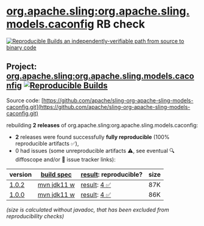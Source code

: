 [org.apache.sling:org.apache.sling.models.caconfig](https://central.sonatype.com/artifact/org.apache.sling/org.apache.sling.models.caconfig/versions) RB check
=======

[![Reproducible Builds](https://reproducible-builds.org/images/logos/rb.svg) an independently-verifiable path from source to binary code](https://reproducible-builds.org/)

## Project: [org.apache.sling:org.apache.sling.models.caconfig](https://central.sonatype.com/artifact/org.apache.sling/org.apache.sling.models.caconfig/versions) [![Reproducible Builds](https://img.shields.io/endpoint?url=https://raw.githubusercontent.com/jvm-repo-rebuild/reproducible-central/master/content/org/apache/sling/org.apache.sling.models.caconfig/badge.json)](https://github.com/jvm-repo-rebuild/reproducible-central/blob/master/content/org/apache/sling/org.apache.sling.models.caconfig/README.md)

Source code: [https://github.com/apache/sling-org-apache-sling-models-caconfig.git](https://github.com/apache/sling-org-apache-sling-models-caconfig.git)

rebuilding **2 releases** of org.apache.sling:org.apache.sling.models.caconfig:
- **2** releases were found successfully **fully reproducible** (100% reproducible artifacts :white_check_mark:),
- 0 had issues (some unreproducible artifacts :warning:, see eventual :mag: diffoscope and/or :memo: issue tracker links):

| version | [build spec](/BUILDSPEC.md) | [result](https://reproducible-builds.org/docs/jvm/): reproducible? | size |
| -- | --------- | ------ | -- |
| [1.0.2](https://central.sonatype.com/artifact/org.apache.sling/org.apache.sling.models.caconfig/1.0.2/pom) | [mvn jdk11 w](org.apache.sling.models.caconfig-1.0.2.buildspec) | [result](org.apache.sling.models.caconfig-1.0.2.buildinfo): [4 :white_check_mark: ](org.apache.sling.models.caconfig-1.0.2.buildcompare) | 87K |
| [1.0.0](https://central.sonatype.com/artifact/org.apache.sling/org.apache.sling.models.caconfig/1.0.0/pom) | [mvn jdk11 w](org.apache.sling.models.caconfig-1.0.0.buildspec) | [result](org.apache.sling.models.caconfig-1.0.0.buildinfo): [4 :white_check_mark: ](org.apache.sling.models.caconfig-1.0.0.buildcompare) | 86K |

<i>(size is calculated without javadoc, that has been excluded from reproducibility checks)</i>
